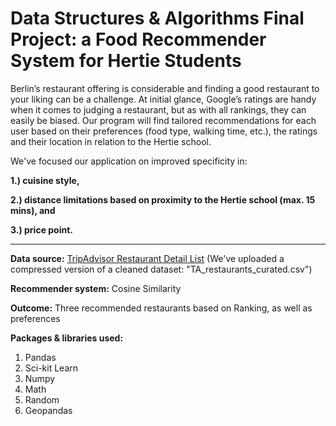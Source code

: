 # Data Structures &amp; Algorithms Final Project: a Food Recommender System for Hertie Students

Berlin’s restaurant offering is considerable and finding a good restaurant to your liking can be a challenge. At initial glance, Google’s ratings are handy when it comes to judging a restaurant, but as with all rankings, they can easily be biased. Our program will find tailored recommendations for each user based on their preferences (food type, walking time, etc.), the ratings and their location in relation to the Hertie school. 

We've focused our application on improved specificity in: 
<b>
  
1.) cuisine style, 
  
2.) distance limitations based on proximity to the Hertie school (max. 15 mins), and 
  
3.) price point. </b>

-------------------------
<b>Data source:</b> <a href="https://www.kaggle.com/stefanoleone992/tripadvisor-european-restaurants?select=tripadvisor_european_restaurants.csv">TripAdvisor Restaurant Detail List</a> 
(We've uploaded a compressed version of a cleaned dataset: "TA_restaurants_curated.csv") 

<b>Recommender system:</b> Cosine Similarity
  
<b>Outcome:</b> Three recommended restaurants based on Ranking, as well as preferences


<b>Packages & libraries used: </b>
<ol>
  <li>Pandas</li>
  <li>Sci-kit Learn</li>
  <li>Numpy</li>
  <li>Math</li>
  <li>Random</li>
  <li>Geopandas</li> </ol>



